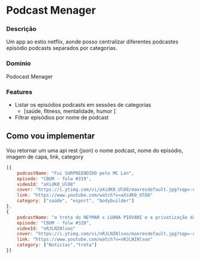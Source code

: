 # Podcast Menager

### Descrição
Um app ao estio netflix, aonde posso centralizar diferentes podcastes episódio
podcasts separados por categorias.

### Dominio
Podocast Menager

### Features
- Listar os episódios podcasts em sessões de categorias
  - [saúde, fitness, mentalidade, humor ]
- Filtrar episódios por nome de podcast


## Como vou implementar
  Vou retornar um uma api rest (json)
  o nome podcast, nome do episódio, imagem de capa, link, category
```js
[{
    podcastName: "Fui SURPREENDIDO pelo MC Lan",
    episode: "CBUM - folw #319",
    videoId: "aXidK0_UlO8"
    cover: "https://i.ytimg.com/vi/aXidK0_UlO8/maxresdefault.jpg?sqp=-oaymwEcCNACELwBSFXyq4qpAw4IARUAAIhCGAFwAcABBg==&rs=AOn4CLAZmybxlFx-jZaVBuHL7uth4esREQ",
    link: "https://www.youtube.com/watch?v=aXidK0_UlO8"
    category: ["saúde", "esport", "bodybuilder"]
},
{
    podcastName: "a treta do NEYMAR x LUANA PIOVANI e a privatização das prais",
    episode: "CBUM - folw #320",
    videoId: "nRJLNINlsoo"
    cover: "https://i.ytimg.com/vi/nRJLNINlsoo/maxresdefault.jpg?sqp=-oaymwEcCNACELwBSFXyq4qpAw4IARUAAIhCGAFwAcABBg==&rs=AOn4CLBDeNpYetroHqfyiS5Swxwe_4pYcg",
    link: "https://www.youtube.com/watch?v=nRJLNINlsoo"
    category: ["Noticias","treta"]
}]
```